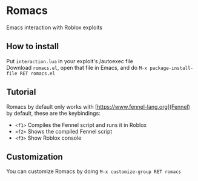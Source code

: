 # Romacs
Emacs interaction with Roblox exploits

## How to install
Put `interaction.lua` in your exploit's /autoexec file<br/>
Download `romacs.el`, open that file in Emacs, and do `M-x package-install-file RET romacs.el`

## Tutorial
Romacs by default only works with [https://www.fennel-lang.org](Fennel) by default, these are the keybindings:
- `<f1>` Compiles the Fennel script and runs it in Roblox
- `<f2>` Shows the compiled Fennel script
- `<f3>` Show Roblox console

## Customization
You can customize Romacs by doing `M-x customize-group RET romacs`
